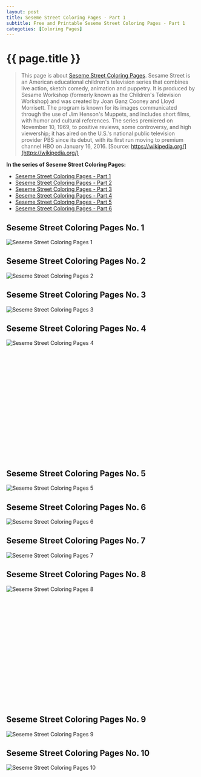 ```yaml
---
layout: post
title: Seseme Street Coloring Pages - Part 1
subtitle: Free and Printable Seseme Street Coloring Pages - Part 1
categoties: [Coloring Pages]
---
```

{{ page.title }}
================
> This page is about [Seseme Street Coloring Pages](https://freecoloringpages.github.io/). Sesame Street is an American educational children's television series that combines live action, sketch comedy, animation and puppetry. It is produced by Sesame Workshop (formerly known as the Children's Television Workshop) and was created by Joan Ganz Cooney and Lloyd Morrisett. The program is known for its images communicated through the use of Jim Henson's Muppets, and includes short films, with humor and cultural references. The series premiered on November 10, 1969, to positive reviews, some controversy, and high viewership; it has aired on the U.S.'s national public television provider PBS since its debut, with its first run moving to premium channel HBO on January 16, 2016. [Source: https://wikipedia.org/](https://wikipedia.org/)

**In the series of Seseme Street Coloring Pages:**

* [Seseme Street Coloring Pages - Part 1](https://freecoloringpages.github.io/2017/11/22/Seseme-Street-Coloring-Pages-part-1.html)
* [Seseme Street Coloring Pages - Part 2](https://freecoloringpages.github.io/2017/11/22/Seseme-Street-Coloring-Pages-part-2.html)
* [Seseme Street Coloring Pages - Part 3](https://freecoloringpages.github.io/2017/11/22/Seseme-Street-Coloring-Pages-part-3.html)
* [Seseme Street Coloring Pages - Part 4](https://freecoloringpages.github.io/2017/11/22/Seseme-Street-Coloring-Pages-part-4.html)
* [Seseme Street Coloring Pages - Part 5](https://freecoloringpages.github.io/2017/11/22/Seseme-Street-Coloring-Pages-part-5.html)
* [Seseme Street Coloring Pages - Part 6](https://freecoloringpages.github.io/2017/11/22/Seseme-Street-Coloring-Pages-part-6.html)

## Seseme Street Coloring Pages No. 1
![Seseme Street Coloring Pages 1](https://freecoloringpages.github.io/img1/Seseme-Street-Coloring-Pages%20(1).jpg "Seseme Street Coloring Pages 1")

## Seseme Street Coloring Pages No. 2
![Seseme Street Coloring Pages 2](https://freecoloringpages.github.io/img1/Seseme-Street-Coloring-Pages%20(2).jpg "Seseme Street Coloring Pages 2")

## Seseme Street Coloring Pages No. 3
![Seseme Street Coloring Pages 3](https://freecoloringpages.github.io/img1/Seseme-Street-Coloring-Pages%20(3).jpg "Seseme Street Coloring Pages 3")

## Seseme Street Coloring Pages No. 4
![Seseme Street Coloring Pages 4](https://freecoloringpages.github.io/img1/Seseme-Street-Coloring-Pages%20(4).jpg "Seseme Street Coloring Pages 4")

<script async src="//pagead2.googlesyndication.com/pagead/js/adsbygoogle.js"></script><!-- Texxtonly --><ins class="adsbygoogle" style="display:inline-block;width:336px;height:280px" data-ad-client="ca-pub-6753140515841889" data-ad-slot="3207852233"></ins><script>(adsbygoogle = window.adsbygoogle || []).push({}); </script>

## Seseme Street Coloring Pages No. 5
![Seseme Street Coloring Pages 5](https://freecoloringpages.github.io/img1/Seseme-Street-Coloring-Pages%20(5).jpg "Seseme Street Coloring Pages 5")

## Seseme Street Coloring Pages No. 6
![Seseme Street Coloring Pages 6](https://freecoloringpages.github.io/img1/Seseme-Street-Coloring-Pages%20(6).jpg "Seseme Street Coloring Pages 6")

## Seseme Street Coloring Pages No. 7
![Seseme Street Coloring Pages 7](https://freecoloringpages.github.io/img1/Seseme-Street-Coloring-Pages%20(7).jpg "Seseme Street Coloring Pages 7")

## Seseme Street Coloring Pages No. 8
![Seseme Street Coloring Pages 8](https://freecoloringpages.github.io/img1/Seseme-Street-Coloring-Pages%20(8).jpg "Seseme Street Coloring Pages 8")

<script async src="//pagead2.googlesyndication.com/pagead/js/adsbygoogle.js"></script><!-- Texxtonly --><ins class="adsbygoogle" style="display:inline-block;width:336px;height:280px" data-ad-client="ca-pub-6753140515841889" data-ad-slot="3207852233"></ins><script>(adsbygoogle = window.adsbygoogle || []).push({}); </script>

## Seseme Street Coloring Pages No. 9
![Seseme Street Coloring Pages 9](https://freecoloringpages.github.io/img1/Seseme-Street-Coloring-Pages%20(9).jpg "Seseme Street Coloring Pages 9")

## Seseme Street Coloring Pages No. 10
![Seseme Street Coloring Pages 10](https://freecoloringpages.github.io/img1/Seseme-Street-Coloring-Pages%20(10).jpg "Seseme Street Coloring Pages 10")

